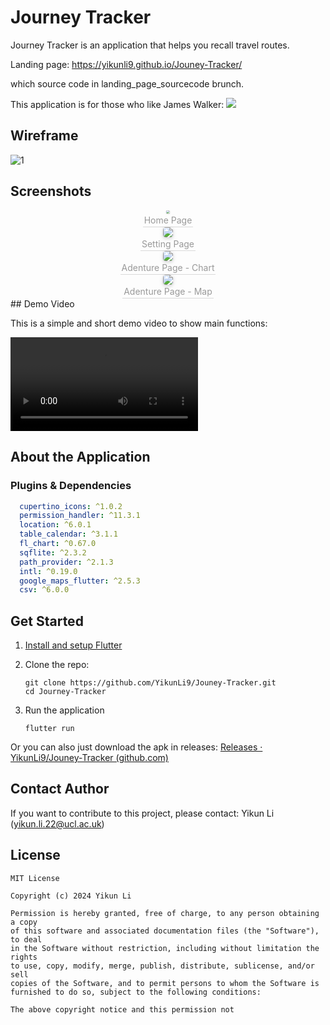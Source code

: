 # Journey Tracker

Journey Tracker is an application that helps you recall travel routes.

Landing page: https://yikunli9.github.io/Jouney-Tracker/

which source code in landing_page_sourcecode brunch.

This application is for those who like James Walker:
![](/diagrams/persona.PNG)



## Wireframe

![1](diagrams/wireframes.png)

## Screenshots



<center>   
<img style="border-radius: 0.3125em;  zoom: 33%;  box-shadow: 0 2px 4px 0 rgba(34,36,38,.12),0 2px 10px 0 rgba(34,36,38,.08);"     src="diagrams/home_page.jpg">   
<br>    
<div style="color:orange; border-bottom: 1px solid #d9d9d9;    display: inline-block;    color: #999;    padding: 2px;">
Home Page
</div> 
</center>


<center>   
<img style="border-radius: 0.3125em;  box-shadow: 0 2px 4px 0 rgba(34,36,38,.12),0 2px 10px 0 rgba(34,36,38,.08);"     src="diagrams/setting_page.PNG">   
<br>    
<div style="color:orange; border-bottom: 1px solid #d9d9d9;    display: inline-block;    color: #999;    padding: 2px;">
Setting Page
</div> 
</center>

<center>   
<img style="border-radius: 0.3125em;  box-shadow: 0 2px 4px 0 rgba(34,36,38,.12),0 2px 10px 0 rgba(34,36,38,.08);"     src="diagrams/adventure_chart.PNG">   
<br>    
<div style="color:orange; border-bottom: 1px solid #d9d9d9;    display: inline-block;    color: #999;    padding: 2px;">
Adenture Page - Chart
</div> 
</center>

<center>   
<img style="border-radius: 0.3125em;  box-shadow: 0 2px 4px 0 rgba(34,36,38,.12),0 2px 10px 0 rgba(34,36,38,.08);"     src="diagrams/adventure_map.PNG">   
<br>    
<div style="color:orange; border-bottom: 1px solid #d9d9d9;    display: inline-block;    color: #999;    padding: 2px;">
Adenture Page - Map
</div> 
</center>
## Demo Video

This is a simple and short demo video to show main functions:

<video src="diagrams/presentation.mp4"></video>

## About the Application

### Plugins & Dependencies

```yaml
  cupertino_icons: ^1.0.2
  permission_handler: ^11.3.1
  location: ^6.0.1
  table_calendar: ^3.1.1
  fl_chart: ^0.67.0
  sqflite: ^2.3.2
  path_provider: ^2.1.3
  intl: ^0.19.0
  google_maps_flutter: ^2.5.3
  csv: ^6.0.0
```

## Get Started

1. [Install and setup Flutter](https://docs.flutter.dev/get-started/install)

2. Clone the repo:

   ```shell
   git clone https://github.com/YikunLi9/Jouney-Tracker.git
   cd Journey-Tracker
   ```

3. Run the application

   ```shell
   flutter run
   ```

Or you can also just  download the apk in releases:
[Releases · YikunLi9/Jouney-Tracker (github.com)](https://github.com/YikunLi9/Jouney-Tracker/releases)

##  Contact  Author

If you want to contribute to this project, please contact:
Yikun Li (yikun.li.22@ucl.ac.uk)

## License

```
MIT License

Copyright (c) 2024 Yikun Li

Permission is hereby granted, free of charge, to any person obtaining a copy
of this software and associated documentation files (the "Software"), to deal
in the Software without restriction, including without limitation the rights
to use, copy, modify, merge, publish, distribute, sublicense, and/or sell
copies of the Software, and to permit persons to whom the Software is
furnished to do so, subject to the following conditions:

The above copyright notice and this permission not
```
